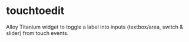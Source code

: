 touchtoedit
===========

Alloy Titanium widget to toggle a label into inputs (textbox/area, switch &amp; slider) from touch events.
